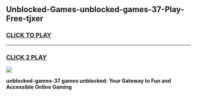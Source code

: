 
## Unblocked-Games-unblocked-games-37-Play-Free-tjxer
<h3>
<a href="https://premium76.site?title=unblocked-games-37&ref=17A">CLICK TO PLAY</a></h3>
<hr>

<h3>
<a href="https://premium76.site?title=unblocked-games-37&ref=17A">CLICK 2 PLAY</a>
  
</h3>

<a href="https://premium76.site?title=unblocked-games-37&ref=17A"><img src="https://clearcache.store/games.png"></a>


**unblocked-games-37 games unblocked: Your Gateway to Fun and Accessible Online Gaming**
